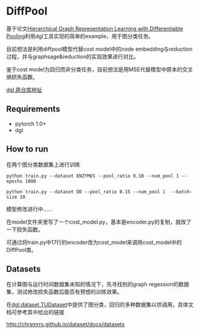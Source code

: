 # DiffPool
基于论文[Hierarchical Graph Representation Learning with Differentiable Pooling](https://papers.nips.cc/paper/2018/file/e77dbaf6759253c7c6d0efc5690369c7-Paper.pdf)利用dgl工具实现的简单的example，用于图分类任务。

目前想法是利用diffpool模型代替cost model中的node embedding与reduction过程，并与graphsage&reduction的实现效果进行对比。

鉴于cost model为回归而非分类任务，目前想法是用MSE代替模型中原本的交叉熵损失函数。

[dgl 原仓库地址](https://github.com/dmlc/dgl/tree/master/examples/pytorch/diffpool)

## Requirements
- pytorch 1.0+
- dgl

## How to run
在两个图分类数据集上进行训练

`python train.py --dataset ENZYMES --pool_ratio 0.10 --num_pool 1 --epochs 1000`

`python train.py --dataset DD --pool_ratio 0.15 --num_pool 1  --batch-size 10`

模型修改进行中......

在model文件夹里写了一个cost_model.py，基本是encoder.py的复制，就改了一下损失函数。

可通过将train.py中17行的encoder改为cost_model来调用cost_model中的DiffPool类。

## Datasets
在计算图与运行时间数据集未知的情况下，先寻找别的graph regession的数据集，测试修改损失函数后能否有预想的训练效果。

在[dgl.dataset.TUDataset](http://docs.dgl.ai/api/pytorch/dgl.data.html#tu-dataset)中提供了图分类，回归的多种数据集以供调用，具体文档可参考其中给出的链接

http://chrsmrrs.github.io/dataset/docs/datasets
